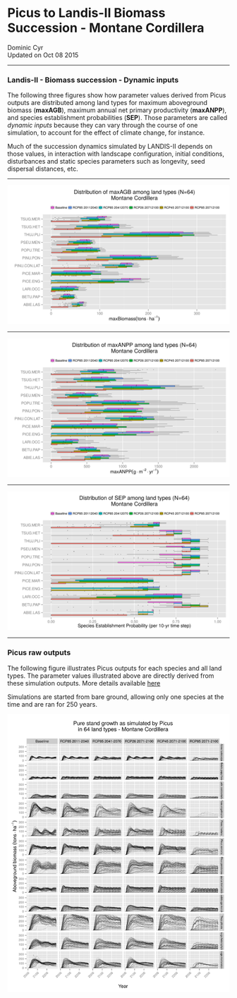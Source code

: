 # Picus to Landis-II Biomass Succession - Montane Cordillera
Dominic Cyr  
Updated on Oct 08 2015

-------











### Landis-II - Biomass succession - Dynamic inputs

The following three figures show how parameter values derived from Picus outputs are distributed among land types for maximum aboveground biomass (**maxAGB**), maximum annual net primary productivity (**maxANPP**), and species establishment probabilities (**SEP**). Those parameters are called *dynamic inputs* because they can vary through the course of one simulation, to account for the effect of climate change, for instance.

Much of the succession dynamics simulated by LANDIS-II depends on those values, in interaction with landscape configuration, initial conditions, disturbances and static species parameters such as longevity, seed dispersal distances, etc.

-------

![Picus inferred maxAGB](..//figures/ParamDistrib_maxAGB_MC.png)


-------

![Picus inferred maxANPP](..//figures/ParamDistrib_maxANPP_MC.png)


-------

![Picus inferred SEP](..//figures/ParamDistrib_SEP_MC.png)

-------

### Picus raw outputs


The following figure illustrates Picus outputs for each species and all land types. The parameter values illustrated above are directly derived from these simulation outputs. More details available [here](https://github.com/dcyr/PicusToLandisIIBiomassSuccession)

Simulations are started from bare ground, allowing only one species at the time and are ran for 250 years.


![Picus raw outputs](..//figures/picusGrowth_MC.png)

